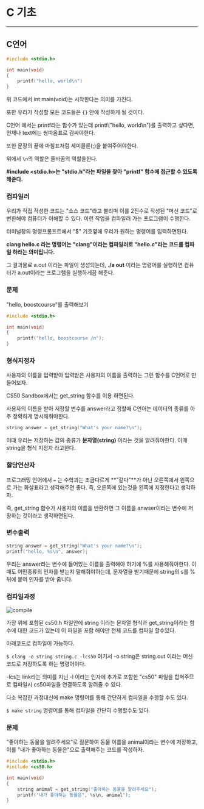 # C 기초

---

## C언어

```c
#include <stdio.h>

int main(void)
{
	printf("hello, world\n")
}
```

위 코드에서 int main(void)는 시작한다는 의미를 가진다.

또한 우리가 작성할 모든 코드들은 `{}` 안에 작성하게 될 것이다.

C언어 에서는 printf라는 함수가 있는데 printf("hello, world\n")를 출력하고 싶다면, 언제나 text에는 쌍따옴표로 감싸야한다.

또한 문장의 끝에 마침표처럼 세미콜론(;)을 붙여주어야한다.

위에서 `\n`의 역할은 줄바꿈의 역할을한다.

**#include <stdio.h>는 "stdio.h"라는 파일을 찾아 "printf" 함수에 접근할 수 있도록 해준다.**

### 컴파일러

우리가 직접 작성한 코드는 "소스 코드"라고 불리며 이를 2진수로 작성된 "머신 코드"로 변환해야 컴퓨터가 이해할 수 있다. 이런 작업을 컴파일러 가는 프로그램이 수행한다.

터미널창의 명령프롬프트에서 "$" 기호옆에 우리가 원하는 명령어를 입력하면된다.

**clang hello.c 라는 명령어는 "clang"이라는 컴파일러로 "hello.c"라는 코드를 컴파일 하라는 의미입니다.**

그 결과물로 a.out 이라는 파일이 생성되는데, **./a out** 이라는 명령어를 실행하면 컴퓨터가 a.out이라는 프로그램을 실행하게끔 해준다.

### 문제

"hello, boostcourse"를 출력해보기

```c
#include <stdio.h>

int main(void)
{
	printf("hello, boostcourse /n");
}
```

### 형식지정자

사용자의 이름을 입력받아 입력받은 사용자의 이름을 출력하는 그런 함수를 C언어로 만들어보자.

CS50 Sandbox에서는 get_string 함수를 이용 하면된다.

사용자의 이름을 받아 저장할 변수를 answer라고 정할때 C언어는 데이터의 종류를 아주 정확하게 명시해줘야한다.

```c
string answer = get_string("What's your name?\n");
```

이떄 우리는 저장하는 값의 종류가 **문자열(string)** 이라는 것을 알려줘야한다. 이때 string을 형식 지정자 라고한다.

### 할당연산자

프로그래밍 언어에서 `=` 는 수학과는 조금다르게 **"같다"**가 아닌 오른쪽에서 왼쪽으로 가는 화살표라고 생각해주면 좋다. 즉, 오른쪽에 있는것을 왼쪽에 지정한다고 생각하자.

즉, get_string 함수가 사용자의 이름을 반환하면 그 이름을 anwser이라는 변수에 저장하는 것이라고 생각하면된다.

### 변수출력

```c
string answer = get_string("What's your name?\n");
printf("hello, %s\n", answer);
```

우리는 answer라는 변수에 들어있는 이름을 출력해야 하기에 %를 사용해줘야한다. 이때도 어떤종류의 인자를 받는지 말해줘야하는데, 문자열을 받기때문에 string의 s를 %뒤에 붙여 인자를 받아 줍니다.

### 컴파일과정

![compile](https://user-images.githubusercontent.com/66991380/110762347-083e3f80-8294-11eb-8d23-4c6bb875ad67.jpg)

가장 위에 포함된 cs50.h 파일안에 string 이라는 문자열 형식과 get_string이라는 함수에 대한 코드가 있는데 이 파일을 포함 해야만 전체 코드를 컴파일 할수있다.

아래코드로 컴파일이 가능하다.

`$ clang -o string string.c -lcs50` 여기서 -o string은 string.out 이라는 머신코드로 저장하도록 하는 명령어이다.

-lcs는 link라는 의미를 지닌 -l 이라는 인자에 추가로 포함한 "cs50" 파일을 합쳐주므로 컴파일시 cs50파일을 연결하도록 알려줄 수 있다.

다소 복잡한 과정대신에 make 명령어를 통해 간단하게 컴파일을 수행할 수도 있다.

`$ make string` 명령어를 통해 컴파일을 간단히 수행할수도 있다.

### 문제

"좋아하는 동물을 알려주세요"로 질문하여 동물 이름을 animal이라는 변수에 저장하고, 이를 "내가 좋아하는 동물은"으로 출력해주는 코드를 작성하자.

```c
#include <stdio.h>
#include <cs50.h>

int main(void)
{
	string animal = get_string("좋아하는 동물을 알려주세요");
	printf("내가 좋아하는 동물은", %s\n, animal");
}
```
